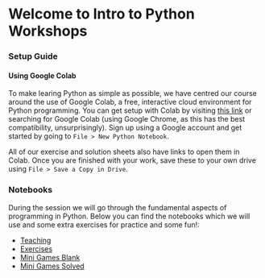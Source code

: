 # Welcome to Intro to Python Workshops

### Setup Guide

#### Using Google Colab

To make learing Python as simple as possible, we have centred our course around the use of Google Colab, a free, interactive cloud environment for Python programming. You can get setup with Colab by visiting [this link](https://colab.research.google.com/) or searching for Google Colab (using Google Chrome, as this has the best compatibility, unsurprisingly). Sign up using a Google account and get started by going to `File > New Python Notebook`. 

All of our exercise and solution sheets also have links to open them in Colab. Once you are finished with your work, save these to your own drive using `File > Save a Copy in Drive`.

### Notebooks
During the session we will go through the fundamental aspects of programming in Python. Below you can find the notebooks which we will use and some extra exercises for practice and some fun!:
- [Teaching](https://colab.research.google.com/github/warwickdatasciencesociety/beginners-python/blob/intro_to_python_workshops/teaching.ipynb)
- [Exercises](https://colab.research.google.com/github/warwickdatasciencesociety/beginners-python/blob/intro_to_python_workshops/exercises.ipynb)
- [Mini Games Blank](https://colab.research.google.com/github/warwickdatasciencesociety/beginners-python/blob/intro_to_python_workshops/mini_games_blank.ipynb)
- [Mini Games Solved](https://colab.research.google.com/github/warwickdatasciencesociety/beginners-python/blob/intro_to_python_workshops/mini_games_filled.ipynb)

